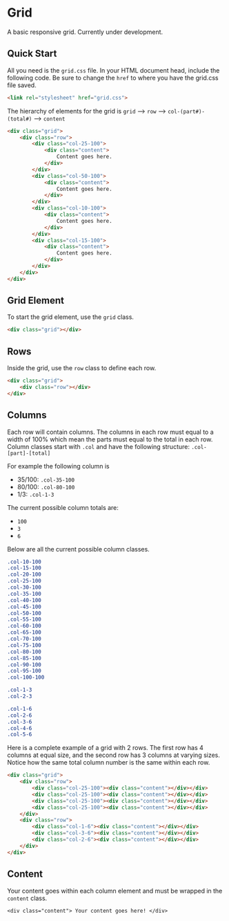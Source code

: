 # Grid
A basic responsive grid. Currently under development.

## Quick Start
All you need is the `grid.css` file. In your HTML document head, include the following code. Be sure to change the `href` to where you have the grid.css file saved.
```html
<link rel="stylesheet" href="grid.css">
```

The hierarchy of elements for the grid is `grid` --> `row` --> `col-(part#)-(total#)` --> `content`
```html
<div class="grid">
    <div class="row">
        <div class="col-25-100">
        	<div class="content">
        		Content goes here.
        	</div>
        </div>
        <div class="col-50-100">
        	<div class="content">
        		Content goes here.
        	</div>
        </div>
        <div class="col-10-100">
        	<div class="content">
        		Content goes here.
        	</div>
        </div>
        <div class="col-15-100">
        	<div class="content">
        		Content goes here.
        	</div>
        </div>
    </div>
</div>
```

## Grid Element
To start the grid element, use the `grid` class.
```html
<div class="grid"></div>
```

## Rows
Inside the grid, use the `row` class to define each row.
```html
<div class="grid">
	<div class="row"></div>
</div>
```

## Columns
Each row will contain columns. The columns in each row must equal to a width of 100% which mean the parts must equal to the total in each row. Column classes start with `.col` and have the following structure:
`.col-[part]-[total]`

For example the following column is 
+ 35/100: `.col-35-100`
+ 80/100: `.col-80-100`
+ 1/3: `.col-1-3`

The current possible column totals are:
+ `100`
+ `3`
+ `6`

Below are all the current possible column classes. 
```css
.col-10-100
.col-15-100
.col-20-100
.col-25-100
.col-30-100
.col-35-100
.col-40-100
.col-45-100
.col-50-100
.col-55-100
.col-60-100
.col-65-100
.col-70-100
.col-75-100
.col-80-100
.col-85-100
.col-90-100
.col-95-100
.col-100-100

.col-1-3
.col-2-3

.col-1-6
.col-2-6
.col-3-6
.col-4-6
.col-5-6
```


Here is a complete example of a grid with 2 rows. The first row has 4 columns at equal size, and the second row has 3 columns at varying sizes. Notice how the same total column number is the same within each row.
```html
<div class="grid">
    <div class="row">
        <div class="col-25-100"><div class="content"></div></div>
        <div class="col-25-100"><div class="content"></div></div>
        <div class="col-25-100"><div class="content"></div></div>
        <div class="col-25-100"><div class="content"></div></div>
    </div>
    <div class="row">
        <div class="col-1-6"><div class="content"></div></div>
        <div class="col-3-6"><div class="content"></div></div>
        <div class="col-2-6"><div class="content"></div></div>
    </div>
</div>
```

## Content
Your content goes within each column element and must be wrapped in the `content` class.
```
<div class="content"> Your content goes here! </div>
```